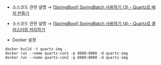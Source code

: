 * 소스코드 관련 설명 → <a href='https://jforj.tistory.com/355'>[SpringBoot] SpringBatch 사용하기 (3) - Quartz로 배치 만들기</a>
* 소스코드 관련 설명 → <a href='https://jforj.tistory.com/356'>[SpringBoot] SpringBatch 사용하기 (4) - Quartz로 클러스터링 처리하기</a>

* Docker 설정
```
docker build -t quartz-img .
docker run --name quartz-con1 -p 8088:8080 -d quartz-img
docker run --name quartz-con2 -p 8089:8080 -d quartz-img
```